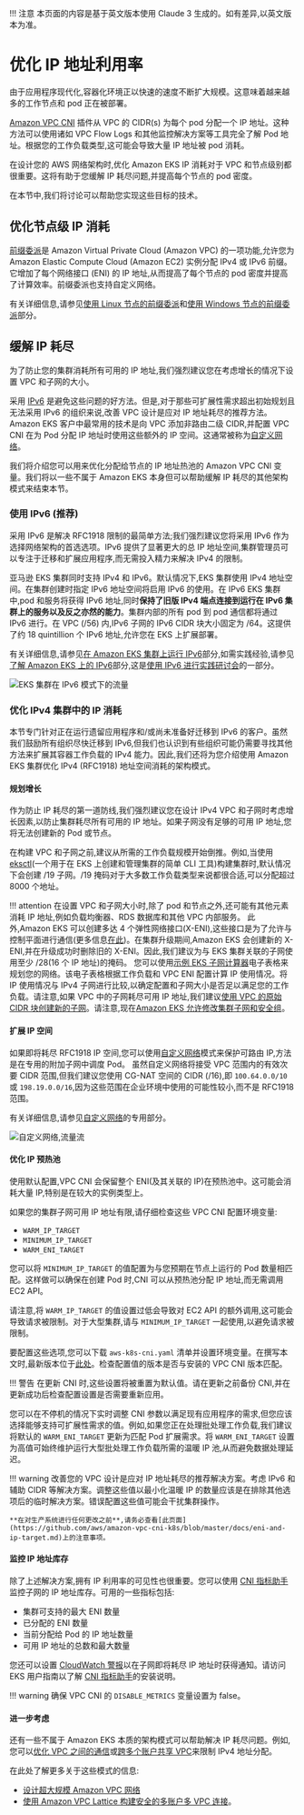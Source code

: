 !!! 注意
    本页面的内容是基于英文版本使用 Claude 3 生成的。如有差异,以英文版本为准。

# 优化 IP 地址利用率

由于应用程序现代化,容器化环境正以快速的速度不断扩大规模。这意味着越来越多的工作节点和 pod 正在被部署。

[Amazon VPC CNI](../vpc-cni/) 插件从 VPC 的 CIDR(s) 为每个 pod 分配一个 IP 地址。这种方法可以使用诸如 VPC Flow Logs 和其他监控解决方案等工具完全了解 Pod 地址。根据您的工作负载类型,这可能会导致大量 IP 地址被 pod 消耗。

在设计您的 AWS 网络架构时,优化 Amazon EKS IP 消耗对于 VPC 和节点级别都很重要。这将有助于您缓解 IP 耗尽问题,并提高每个节点的 pod 密度。

在本节中,我们将讨论可以帮助您实现这些目标的技术。

## 优化节点级 IP 消耗

[前缀委派](https://docs.aws.amazon.com/eks/latest/userguide/cni-increase-ip-addresses.html)是 Amazon Virtual Private Cloud (Amazon VPC) 的一项功能,允许您为 Amazon Elastic Compute Cloud (Amazon EC2) 实例分配 IPv4 或 IPv6 前缀。它增加了每个网络接口 (ENI) 的 IP 地址,从而提高了每个节点的 pod 密度并提高了计算效率。前缀委派也支持自定义网络。

有关详细信息,请参见[使用 Linux 节点的前缀委派](../prefix-mode/index_linux/)和[使用 Windows 节点的前缀委派](../prefix-mode/index_windows/)部分。

## 缓解 IP 耗尽

为了防止您的集群消耗所有可用的 IP 地址,我们强烈建议您在考虑增长的情况下设置 VPC 和子网的大小。

采用 [IPv6](../ipv6/) 是避免这些问题的好方法。但是,对于那些可扩展性需求超出初始规划且无法采用 IPv6 的组织来说,改善 VPC 设计是应对 IP 地址耗尽的推荐方法。Amazon EKS 客户中最常用的技术是向 VPC 添加非路由二级 CIDR,并配置 VPC CNI 在为 Pod 分配 IP 地址时使用这些额外的 IP 空间。这通常被称为[自定义网络](../custom-networking/)。

我们将介绍您可以用来优化分配给节点的 IP 地址热池的 Amazon VPC CNI 变量。我们将以一些不属于 Amazon EKS 本身但可以帮助缓解 IP 耗尽的其他架构模式来结束本节。

### 使用 IPv6 (推荐)

采用 IPv6 是解决 RFC1918 限制的最简单方法;我们强烈建议您将采用 IPv6 作为选择网络架构的首选选项。IPv6 提供了显著更大的总 IP 地址空间,集群管理员可以专注于迁移和扩展应用程序,而无需投入精力来解决 IPv4 的限制。

亚马逊 EKS 集群同时支持 IPv4 和 IPv6。默认情况下,EKS 集群使用 IPv4 地址空间。在集群创建时指定 IPv6 地址空间将启用 IPv6 的使用。在 IPv6 EKS 集群中,pod 和服务将获得 IPv6 地址,同时**保持了旧版 IPv4 端点连接到运行在 IPv6 集群上的服务以及反之亦然的能力**。集群内部的所有 pod 到 pod 通信都将通过 IPv6 进行。在 VPC (/56) 内,IPv6 子网的 IPv6 CIDR 块大小固定为 /64。这提供了约 18 quintillion 个 IPv6 地址,允许您在 EKS 上扩展部署。

有关详细信息,请参见[在 Amazon EKS 集群上运行 IPv6](../ipv6/)部分,如需实践经验,请参见[了解 Amazon EKS 上的 IPv6](https://catalog.workshops.aws/ipv6-on-aws/en-US/lab-6)部分,这是[使用 IPv6 进行实践研讨会](https://catalog.workshops.aws/ipv6-on-aws/en-US)的一部分。

![EKS 集群在 IPv6 模式下的流量](./ipv6.gif)

### 优化 IPv4 集群中的 IP 消耗

本节专门针对正在运行遗留应用程序和/或尚未准备好迁移到 IPv6 的客户。虽然我们鼓励所有组织尽快迁移到 IPv6,但我们也认识到有些组织可能仍需要寻找其他方法来扩展其容器工作负载的 IPv4 能力。因此,我们还将为您介绍使用 Amazon EKS 集群优化 IPv4 (RFC1918) 地址空间消耗的架构模式。

#### 规划增长

作为防止 IP 耗尽的第一道防线,我们强烈建议您在设计 IPv4 VPC 和子网时考虑增长因素,以防止集群耗尽所有可用的 IP 地址。如果子网没有足够的可用 IP 地址,您将无法创建新的 Pod 或节点。

在构建 VPC 和子网之前,建议从所需的工作负载规模开始倒推。例如,当使用 [eksctl](https://eksctl.io/)(一个用于在 EKS 上创建和管理集群的简单 CLI 工具)构建集群时,默认情况下会创建 /19 子网。/19 掩码对于大多数工作负载类型来说都很合适,可以分配超过 8000 个地址。

!!! attention
    在设置 VPC 和子网大小时,除了 pod 和节点之外,还可能有其他元素消耗 IP 地址,例如负载均衡器、RDS 数据库和其他 VPC 内部服务。
此外,Amazon EKS 可以创建多达 4 个弹性网络接口(X-ENI),这些接口是为了允许与控制平面进行通信(更多信息[在此](../subnets/))。在集群升级期间,Amazon EKS 会创建新的 X-ENI,并在升级成功时删除旧的 X-ENI。因此,我们建议为与 EKS 集群关联的子网使用至少 /28(16 个 IP 地址)的掩码。
您可以使用[示例 EKS 子网计算器](../subnet-calc/subnet-calc.xlsx)电子表格来规划您的网络。该电子表格根据工作负载和 VPC ENI 配置计算 IP 使用情况。将 IP 使用情况与 IPv4 子网进行比较,以确定配置和子网大小是否足以满足您的工作负载。请注意,如果 VPC 中的子网耗尽可用 IP 地址,我们建议[使用 VPC 的原始 CIDR 块创建新的子网](https://docs.aws.amazon.com/vpc/latest/userguide/working-with-subnets.html#create-subnets)。请注意,现在[Amazon EKS 允许修改集群子网和安全组](https://aws.amazon.com/about-aws/whats-new/2023/10/amazon-eks-modification-cluster-subnets-security/)。

#### 扩展 IP 空间

如果即将耗尽 RFC1918 IP 空间,您可以使用[自定义网络](../custom-networking/)模式来保护可路由 IP,方法是在专用的附加子网中调度 Pod。
虽然自定义网络将接受 VPC 范围内的有效次要 CIDR 范围,但我们建议您使用 CG-NAT 空间的 CIDR (/16),即 `100.64.0.0/10` 或 `198.19.0.0/16`,因为这些范围在企业环境中使用的可能性较小,而不是 RFC1918 范围。

有关详细信息,请参见[自定义网络](../custom-networking/)的专用部分。

![自定义网络,流量流](./custom-networking.gif)

#### 优化 IP 预热池

使用默认配置,VPC CNI 会保留整个 ENI(及其关联的 IP)在预热池中。这可能会消耗大量 IP,特别是在较大的实例类型上。

如果您的集群子网可用 IP 地址有限,请仔细检查这些 VPC CNI 配置环境变量:

* `WARM_IP_TARGET` 
* `MINIMUM_IP_TARGET`
* `WARM_ENI_TARGET`

您可以将 `MINIMUM_IP_TARGET` 的值配置为与您预期在节点上运行的 Pod 数量相匹配。这样做可以确保在创建 Pod 时,CNI 可以从预热池分配 IP 地址,而无需调用 EC2 API。

请注意,将 `WARM_IP_TARGET` 的值设置过低会导致对 EC2 API 的额外调用,这可能会导致请求被限制。对于大型集群,请与 `MINIMUM_IP_TARGET` 一起使用,以避免请求被限制。

要配置这些选项,您可以下载 `aws-k8s-cni.yaml` 清单并设置环境变量。在撰写本文时,最新版本位于[此处](https://github.com/aws/amazon-vpc-cni-k8s/blob/master/config/master/aws-k8s-cni.yaml)。检查配置值的版本是否与安装的 VPC CNI 版本匹配。

!!! 警告
    在更新 CNI 时,这些设置将被重置为默认值。请在更新之前备份 CNI,并在更新成功后检查配置设置是否需要重新应用。

您可以在不停机的情况下实时调整 CNI 参数以满足现有应用程序的需求,但您应该选择能够支持可扩展性需求的值。例如,如果您正在处理批处理工作负载,我们建议将默认的 `WARM_ENI_TARGET` 更新为匹配 Pod 扩展需求。将 `WARM_ENI_TARGET` 设置为高值可始终维护运行大型批处理工作负载所需的温暖 IP 池,从而避免数据处理延迟。

!!! warning
    改善您的 VPC 设计是应对 IP 地址耗尽的推荐解决方案。考虑 IPv6 和辅助 CIDR 等解决方案。调整这些值以最小化温暖 IP 的数量应该是在排除其他选项后的临时解决方案。错误配置这些值可能会干扰集群操作。

    **在对生产系统进行任何更改之前**,请务必查看[此页面](https://github.com/aws/amazon-vpc-cni-k8s/blob/master/docs/eni-and-ip-target.md)上的注意事项。

#### 监控 IP 地址库存

除了上述解决方案,拥有 IP 利用率的可见性也很重要。您可以使用 [CNI 指标助手](https://docs.aws.amazon.com/eks/latest/userguide/cni-metrics-helper.html)监控子网的 IP 地址库存。可用的一些指标包括:

* 集群可支持的最大 ENI 数量
* 已分配的 ENI 数量
* 当前分配给 Pod 的 IP 地址数量
* 可用 IP 地址的总数和最大数量

您还可以设置 [CloudWatch 警报](https://docs.aws.amazon.com/AmazonCloudWatch/latest/monitoring/AlarmThatSendsEmail.html)以在子网即将耗尽 IP 地址时获得通知。请访问 EKS 用户指南以了解 [CNI 指标助手](https://docs.aws.amazon.com/eks/latest/userguide/cni-metrics-helper.html)的安装说明。

!!! warning
    确保 VPC CNI 的 `DISABLE_METRICS` 变量设置为 false。

#### 进一步考虑

还有一些不属于 Amazon EKS 本质的架构模式可以帮助解决 IP 耗尽问题。例如,您可以[优化 VPC 之间的通信](../subnets/#communication-across-vpcs)或[跨多个账户共享 VPC](../subnets/#sharing-vpc-across-multiple-accounts)来限制 IPv4 地址分配。

在此处了解更多关于这些模式的信息:

* [设计超大规模 Amazon VPC 网络](https://aws.amazon.com/blogs/networking-and-content-delivery/designing-hyperscale-amazon-vpc-networks/)
* [使用 Amazon VPC Lattice 构建安全的多账户多 VPC 连接](https://aws.amazon.com/blogs/networking-and-content-delivery/build-secure-multi-account-multi-vpc-connectivity-for-your-applications-with-amazon-vpc-lattice/)。
